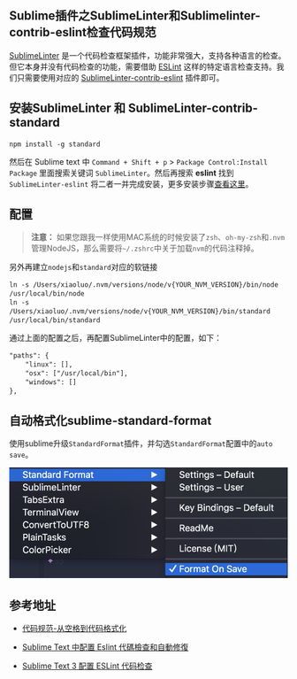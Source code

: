 ## Sublime插件之Sublime​Linter和Sublimelinter-contrib-eslint检查代码规范

[Sublime​Linter](https://packagecontrol.io/packages/SublimeLinter) 是一个代码检查框架插件，功能非常强大，支持各种语言的检查。但它本身并没有代码检查的功能，需要借助 [ESLint](http://eslint.cn/) 这样的特定语言检查支持。我们只需要使用对应的 [Sublime​Linter-contrib-eslint](https://packagecontrol.io/packages/SublimeLinter-contrib-standard) 插件即可。

## 安装Sublime​Linter 和 Sublime​Linter-contrib-standard

```
npm install -g standard
```

然后在 Sublime text 中 `Command + Shift + p` > `Package Control:Install Package` 里面搜索关键词 `SublimeLinter`。然后再搜索 **eslint** 找到 `SublimeLinter-eslint` 将二者一并完成安装，更多安装步骤[查看这里](https://github.com/Flet/SublimeLinter-contrib-standard)。

## 配置

> **注意：** 如果您跟我一样使用MAC系统的时候安装了`zsh`、`oh-my-zsh`和`.nvm`管理NodeJS，那么需要将`~/.zshrc`中关于加载`nvm`的代码注释掉。

另外再建立`nodejs`和`standard`对应的软链接
```
ln -s /Users/xiaoluo/.nvm/versions/node/v{YOUR_NVM_VERSION}/bin/node /usr/local/bin/node
ln -s /Users/xiaoluo/.nvm/versions/node/v{YOUR_NVM_VERSION}/bin/standard /usr/local/bin/standard
```

通过上面的配置之后，再配置Sublime​Linter中的配置，如下：
```
"paths": {
    "linux": [],
    "osx": ["/usr/local/bin"],
    "windows": []
},
```

## 自动格式化sublime-standard-format

使用sublime升级`StandardFormat`插件，并勾选`StandardFormat`配置中的`auto save`。

![](/assets/sublime-format-auto-save.png)

## 参考地址

* [代码规范-从空格到代码格式化](http://echizen.github.io/tech/2016/08-07-code-space-standard)

* [Sublime Text 中配置 Eslint 代碼檢查和自動修復](https://hk.saowen.com/a/3fbc5f6ab048863c1d3a95b5808bfca821df16a50435ce867fc3fabc072332ca)

* [Sublime Text 3 配置 ESLint 代码检查](https://keelii.github.io/2017/04/29/sublime-text-3-configure-eslint/)
